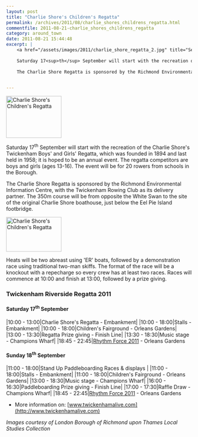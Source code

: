 ```yaml
---
layout: post
title: "Charlie Shore's Children's Regatta"
permalink: /archives/2011/08/charlie_shores_childrens_regatta.html
commentfile: 2011-08-21-charlie_shores_childrens_regatta
category: around_town
date: 2011-08-21 15:44:48
excerpt: |
    <a href="/assets/images/2011/charlie_shore_regatta_2.jpg" title="See larger version of - Charlie Shore's Children's Regatta"><img src="/assets/images/2011/charlie_shore_regatta_2_thumb.jpg" width="150" height="114" alt="Charlie Shore's Children's Regatta" class="photo right" /></a>
    
    Saturday 17<sup>th</sup> September will start with the recreation of the Charlie Shore's Twickenham Boys' and Girls' Regatta, which was founded in 1894 and last held in 1958; it is hoped to be an annual event. The regatta competitors are boys and girls (ages 13-16). The event will be for 20 rowers from schools in  the Borough.
    
    The Charlie Shore Regatta is sponsored by the Richmond Environmental Information Centre, with the Twickenham Rowing Club as its delivery partner. The 350m course will be from opposite the White Swan to the site of the original Charlie Shore boathouse, just below the Eel Pie Island footbridge.
    

---
```


<a href="/assets/images/2011/charlie_shore_regatta_2.jpg" title="See larger version of - Charlie Shore's Children's Regatta"><img src="/assets/images/2011/charlie_shore_regatta_2_thumb.jpg" width="150" height="114" alt="Charlie Shore's Children's Regatta" class="photo right" /></a>

Saturday 17<sup>th</sup> September will start with the recreation of the Charlie Shore's Twickenham Boys' and Girls' Regatta, which was founded in 1894 and last held in 1958; it is hoped to be an annual event. The regatta competitors are boys and girls (ages 13-16). The event will be for 20 rowers from schools in the Borough.

The Charlie Shore Regatta is sponsored by the Richmond Environmental Information Centre, with the Twickenham Rowing Club as its delivery partner. The 350m course will be from opposite the White Swan to the site of the original Charlie Shore boathouse, just below the Eel Pie Island footbridge.

<a href="/assets/images/2011/charlie_shore_regatta_1.jpg" title="See larger version of - Charlie Shore's Children's Regatta"><img src="/assets/images/2011/charlie_shore_regatta_1_thumb.jpg" width="150" height="94" alt="Charlie Shore's Children's Regatta" class="photo right" /></a>

Heats will be two abreast using 'ER' boats, followed by a demonstration race using traditional two-man skiffs. The format of the race will be a knockout with a repecharge so every crew has at least two races. Races will commence at 10:00 and finish at 13:00, followed by a prize giving.

### Twickenham Riverside Regatta 2011

#### Saturday 17<sup>th</sup> September

|10:00 - 13:00|Charlie Shore's Regatta - Embankment|
|10:00 - 18:00|Stalls - Embankment|
|10:00 - 18:00|Children's Fairground - Orleans Gardens|
|13:00 - 13:30|Regatta Prize giving - Finish Line|
|13:30 - 18:30|Music stage - Champions Wharf|
|18:45 - 22:45|[Rhythm Force 2011](https://stmargarets.london/event/show/200705142980) - Orleans Gardens

#### Sunday 18<sup>th</sup> September

|11:00 - 18:00|Stand Up Paddleboarding Races & displays |
|11:00 - 18:00|Stalls - Embankment|
|11:00 - 18:00|Children's Fairground - Orleans Gardens|
|13:00 - 18:30|Music stage - Champions Wharf|
|16:00 - 16:30|Paddleboarding Prize giving - Finish Line|
|17:00 - 17:30|Raffle Draw - Champions Wharf|
|18:45 - 22:45|[Rhythm Force 2011](https://stmargarets.london/event/show/200705142980) - Orleans Gardens

-   More information on: [www.twickenhamalive.com](http://www.twickenhamalive.com)

*Images courtesy of London Borough of Richmond upon Thames Local Studies Collection*
